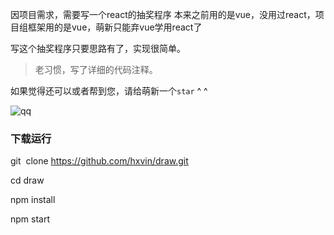 因项目需求，需要写一个react的抽奖程序
本来之前用的是vue，没用过react，项目组框架用的是vue，萌新只能弃vue学用react了

写这个抽奖程序只要思路有了，实现很简单。

>老习惯，写了详细的代码注释。

如果觉得还可以或者帮到您，请给萌新一个`star` ^ ^

![qq](http://ooytyiziz.bkt.clouddn.com/draw.gif)

### 下载运行

git  clone https://github.com/hxvin/draw.git

cd draw

npm install

npm start
